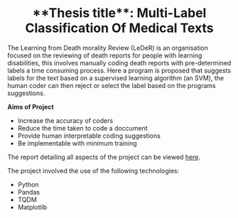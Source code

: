 <h1 align="center">
**Thesis title**: Multi-Label Classification Of Medical Texts
</h1>

The Learning from Death morality Review (LeDeR) is an organisation focused on the reviewing of death reports for people with learning disabilities, this involves manually coding death reports with pre-determined labels a time consuming process. Here a program is proposed that suggests labels for the text based on a supervised learning algorithm (an SVM), the human coder can then reject or select the label based on the programs suggestions.

**Aims of Project**
<ul>
  <li>Increase the accuracy of coders</li>
  <li>Reduce the time taken to code a doccument</li>
  <li>Provide human interpretable coding suggestions</li>
  <li>Be implementable with minimum training</li>
</ul>



The report detailing all aspects of the project can be viewed [here](/report.pdf).


The project involved the use of the following technologies:

- Python
- Pandas
- TQDM
- Matplotlib
